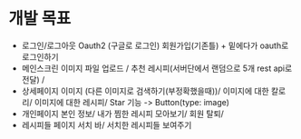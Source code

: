 # 개발 목표

- 로그인/로그아웃
Oauth2 (구글로 로그인)
회원가입(기존틀) + 밑에다가 oauth로 로그인하기
- 메인스크린
이미지 파일 업로드 /
추천 레시피(서버단에서 랜덤으로 5개 rest api로 전달) /
- 상세페이지
이미지 (다른 이미지로 검색하기(부정확했을때))/
이미지에 대한 칼로리/
이미지에 대한 레시피/
Star 기능 -> Button(type: image)
- 개인페이지
본인 정보/
내가 찜한 레시피 모아보기/
회원 탈퇴/
- 레시피들 페이지
서치 바/
서치한 레시피들 보여주기